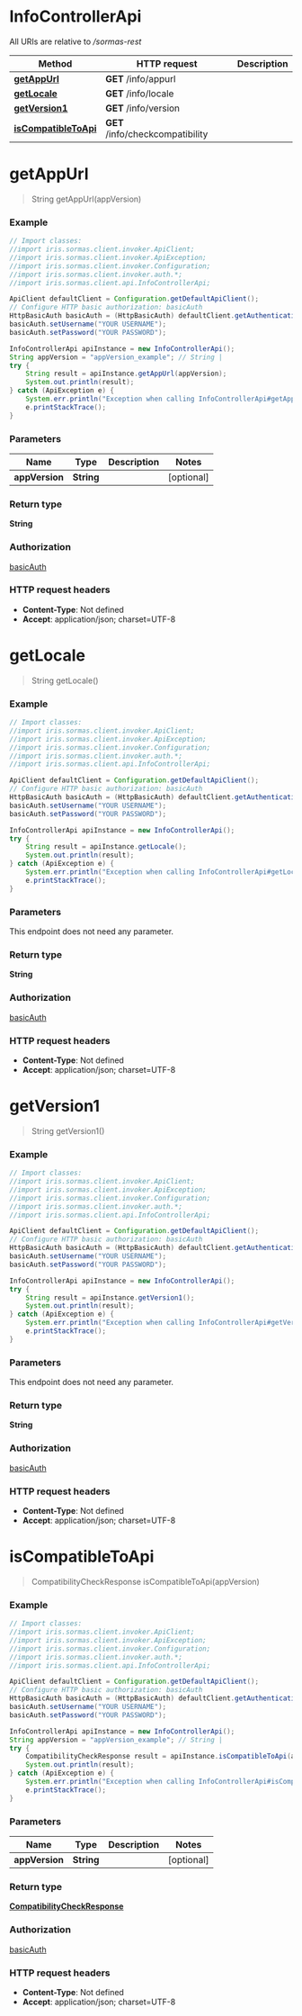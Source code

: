 # InfoControllerApi

All URIs are relative to */sormas-rest*

Method | HTTP request | Description
------------- | ------------- | -------------
[**getAppUrl**](InfoControllerApi.md#getAppUrl) | **GET** /info/appurl | 
[**getLocale**](InfoControllerApi.md#getLocale) | **GET** /info/locale | 
[**getVersion1**](InfoControllerApi.md#getVersion1) | **GET** /info/version | 
[**isCompatibleToApi**](InfoControllerApi.md#isCompatibleToApi) | **GET** /info/checkcompatibility | 

<a name="getAppUrl"></a>
# **getAppUrl**
> String getAppUrl(appVersion)



### Example
```java
// Import classes:
//import iris.sormas.client.invoker.ApiClient;
//import iris.sormas.client.invoker.ApiException;
//import iris.sormas.client.invoker.Configuration;
//import iris.sormas.client.invoker.auth.*;
//import iris.sormas.client.api.InfoControllerApi;

ApiClient defaultClient = Configuration.getDefaultApiClient();
// Configure HTTP basic authorization: basicAuth
HttpBasicAuth basicAuth = (HttpBasicAuth) defaultClient.getAuthentication("basicAuth");
basicAuth.setUsername("YOUR USERNAME");
basicAuth.setPassword("YOUR PASSWORD");

InfoControllerApi apiInstance = new InfoControllerApi();
String appVersion = "appVersion_example"; // String | 
try {
    String result = apiInstance.getAppUrl(appVersion);
    System.out.println(result);
} catch (ApiException e) {
    System.err.println("Exception when calling InfoControllerApi#getAppUrl");
    e.printStackTrace();
}
```

### Parameters

Name | Type | Description  | Notes
------------- | ------------- | ------------- | -------------
 **appVersion** | **String**|  | [optional]

### Return type

**String**

### Authorization

[basicAuth](../README.md#basicAuth)

### HTTP request headers

 - **Content-Type**: Not defined
 - **Accept**: application/json; charset=UTF-8

<a name="getLocale"></a>
# **getLocale**
> String getLocale()



### Example
```java
// Import classes:
//import iris.sormas.client.invoker.ApiClient;
//import iris.sormas.client.invoker.ApiException;
//import iris.sormas.client.invoker.Configuration;
//import iris.sormas.client.invoker.auth.*;
//import iris.sormas.client.api.InfoControllerApi;

ApiClient defaultClient = Configuration.getDefaultApiClient();
// Configure HTTP basic authorization: basicAuth
HttpBasicAuth basicAuth = (HttpBasicAuth) defaultClient.getAuthentication("basicAuth");
basicAuth.setUsername("YOUR USERNAME");
basicAuth.setPassword("YOUR PASSWORD");

InfoControllerApi apiInstance = new InfoControllerApi();
try {
    String result = apiInstance.getLocale();
    System.out.println(result);
} catch (ApiException e) {
    System.err.println("Exception when calling InfoControllerApi#getLocale");
    e.printStackTrace();
}
```

### Parameters
This endpoint does not need any parameter.

### Return type

**String**

### Authorization

[basicAuth](../README.md#basicAuth)

### HTTP request headers

 - **Content-Type**: Not defined
 - **Accept**: application/json; charset=UTF-8

<a name="getVersion1"></a>
# **getVersion1**
> String getVersion1()



### Example
```java
// Import classes:
//import iris.sormas.client.invoker.ApiClient;
//import iris.sormas.client.invoker.ApiException;
//import iris.sormas.client.invoker.Configuration;
//import iris.sormas.client.invoker.auth.*;
//import iris.sormas.client.api.InfoControllerApi;

ApiClient defaultClient = Configuration.getDefaultApiClient();
// Configure HTTP basic authorization: basicAuth
HttpBasicAuth basicAuth = (HttpBasicAuth) defaultClient.getAuthentication("basicAuth");
basicAuth.setUsername("YOUR USERNAME");
basicAuth.setPassword("YOUR PASSWORD");

InfoControllerApi apiInstance = new InfoControllerApi();
try {
    String result = apiInstance.getVersion1();
    System.out.println(result);
} catch (ApiException e) {
    System.err.println("Exception when calling InfoControllerApi#getVersion1");
    e.printStackTrace();
}
```

### Parameters
This endpoint does not need any parameter.

### Return type

**String**

### Authorization

[basicAuth](../README.md#basicAuth)

### HTTP request headers

 - **Content-Type**: Not defined
 - **Accept**: application/json; charset=UTF-8

<a name="isCompatibleToApi"></a>
# **isCompatibleToApi**
> CompatibilityCheckResponse isCompatibleToApi(appVersion)



### Example
```java
// Import classes:
//import iris.sormas.client.invoker.ApiClient;
//import iris.sormas.client.invoker.ApiException;
//import iris.sormas.client.invoker.Configuration;
//import iris.sormas.client.invoker.auth.*;
//import iris.sormas.client.api.InfoControllerApi;

ApiClient defaultClient = Configuration.getDefaultApiClient();
// Configure HTTP basic authorization: basicAuth
HttpBasicAuth basicAuth = (HttpBasicAuth) defaultClient.getAuthentication("basicAuth");
basicAuth.setUsername("YOUR USERNAME");
basicAuth.setPassword("YOUR PASSWORD");

InfoControllerApi apiInstance = new InfoControllerApi();
String appVersion = "appVersion_example"; // String | 
try {
    CompatibilityCheckResponse result = apiInstance.isCompatibleToApi(appVersion);
    System.out.println(result);
} catch (ApiException e) {
    System.err.println("Exception when calling InfoControllerApi#isCompatibleToApi");
    e.printStackTrace();
}
```

### Parameters

Name | Type | Description  | Notes
------------- | ------------- | ------------- | -------------
 **appVersion** | **String**|  | [optional]

### Return type

[**CompatibilityCheckResponse**](CompatibilityCheckResponse.md)

### Authorization

[basicAuth](../README.md#basicAuth)

### HTTP request headers

 - **Content-Type**: Not defined
 - **Accept**: application/json; charset=UTF-8

